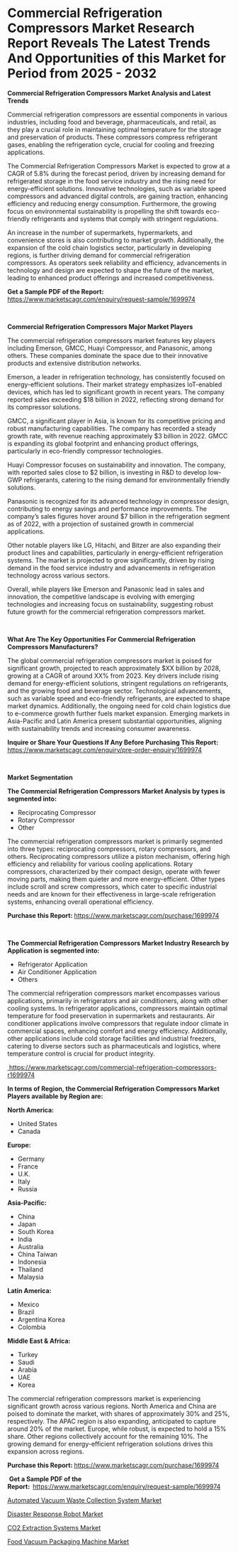 <p><h1>Commercial Refrigeration Compressors Market Research Report Reveals The Latest Trends And Opportunities of this Market for Period from 2025 - 2032</h1></p><p><strong>Commercial Refrigeration Compressors Market Analysis and Latest Trends</strong></p>
<p><p>Commercial refrigeration compressors are essential components in various industries, including food and beverage, pharmaceuticals, and retail, as they play a crucial role in maintaining optimal temperature for the storage and preservation of products. These compressors compress refrigerant gases, enabling the refrigeration cycle, crucial for cooling and freezing applications.</p><p>The Commercial Refrigeration Compressors Market is expected to grow at a CAGR of 5.8% during the forecast period, driven by increasing demand for refrigerated storage in the food service industry and the rising need for energy-efficient solutions. Innovative technologies, such as variable speed compressors and advanced digital controls, are gaining traction, enhancing efficiency and reducing energy consumption. Furthermore, the growing focus on environmental sustainability is propelling the shift towards eco-friendly refrigerants and systems that comply with stringent regulations.</p><p>An increase in the number of supermarkets, hypermarkets, and convenience stores is also contributing to market growth. Additionally, the expansion of the cold chain logistics sector, particularly in developing regions, is further driving demand for commercial refrigeration compressors. As operators seek reliability and efficiency, advancements in technology and design are expected to shape the future of the market, leading to enhanced product offerings and increased competitiveness.</p></p>
<p><strong>Get a Sample PDF of the Report:&nbsp;</strong> <a href="https://www.marketscagr.com/enquiry/request-sample/1699974?utm_campaign=1848&utm_medium=2&utm_source=Github&utm_content=ia&utm_term=08042025&utm_id=commercial-refrigeration-compressors">https://www.marketscagr.com/enquiry/request-sample/1699974</a></p>
<p>&nbsp;</p>
<p><strong>Commercial Refrigeration Compressors Major Market Players</strong></p>
<p><p>The commercial refrigeration compressors market features key players including Emerson, GMCC, Huayi Compressor, and Panasonic, among others. These companies dominate the space due to their innovative products and extensive distribution networks.</p><p>Emerson, a leader in refrigeration technology, has consistently focused on energy-efficient solutions. Their market strategy emphasizes IoT-enabled devices, which has led to significant growth in recent years. The company reported sales exceeding $18 billion in 2022, reflecting strong demand for its compressor solutions.</p><p>GMCC, a significant player in Asia, is known for its competitive pricing and robust manufacturing capabilities. The company has recorded a steady growth rate, with revenue reaching approximately $3 billion in 2022. GMCC is expanding its global footprint and enhancing product offerings, particularly in eco-friendly compressor technologies.</p><p>Huayi Compressor focuses on sustainability and innovation. The company, with reported sales close to $2 billion, is investing in R&D to develop low-GWP refrigerants, catering to the rising demand for environmentally friendly solutions.</p><p>Panasonic is recognized for its advanced technology in compressor design, contributing to energy savings and performance improvements. The company’s sales figures hover around $7 billion in the refrigeration segment as of 2022, with a projection of sustained growth in commercial applications.</p><p>Other notable players like LG, Hitachi, and Bitzer are also expanding their product lines and capabilities, particularly in energy-efficient refrigeration systems. The market is projected to grow significantly, driven by rising demand in the food service industry and advancements in refrigeration technology across various sectors.</p><p>Overall, while players like Emerson and Panasonic lead in sales and innovation, the competitive landscape is evolving with emerging technologies and increasing focus on sustainability, suggesting robust future growth for the commercial refrigeration compressors market.</p></p>
<p>&nbsp;</p>
<p><strong>What Are The Key Opportunities For Commercial Refrigeration Compressors Manufacturers?</strong></p>
<p><p>The global commercial refrigeration compressors market is poised for significant growth, projected to reach approximately $XX billion by 2028, growing at a CAGR of around XX% from 2023. Key drivers include rising demand for energy-efficient solutions, stringent regulations on refrigerants, and the growing food and beverage sector. Technological advancements, such as variable speed and eco-friendly refrigerants, are expected to shape market dynamics. Additionally, the ongoing need for cold chain logistics due to e-commerce growth further fuels market expansion. Emerging markets in Asia-Pacific and Latin America present substantial opportunities, aligning with sustainability trends and increasing consumer awareness.</p></p>
<p><strong>Inquire or Share Your Questions If Any Before Purchasing This Report:</strong> <a href="https://www.marketscagr.com/enquiry/pre-order-enquiry/1699974?utm_campaign=1848&utm_medium=2&utm_source=Github&utm_content=ia&utm_term=08042025&utm_id=commercial-refrigeration-compressors">https://www.marketscagr.com/enquiry/pre-order-enquiry/1699974</a></p>
<p>&nbsp;</p>
<p><strong>Market Segmentation</strong></p>
<p><strong>The Commercial Refrigeration Compressors Market Analysis by types is segmented into:</strong></p>
<p><ul><li>Reciprocating Compressor</li><li>Rotary Compressor</li><li>Other</li></ul></p>
<p><p>The commercial refrigeration compressors market is primarily segmented into three types: reciprocating compressors, rotary compressors, and others. Reciprocating compressors utilize a piston mechanism, offering high efficiency and reliability for various cooling applications. Rotary compressors, characterized by their compact design, operate with fewer moving parts, making them quieter and more energy-efficient. Other types include scroll and screw compressors, which cater to specific industrial needs and are known for their effectiveness in large-scale refrigeration systems, enhancing overall operational efficiency.</p></p>
<p><strong>Purchase this Report:&nbsp;</strong><a href="https://www.marketscagr.com/purchase/1699974?utm_campaign=1848&utm_medium=2&utm_source=Github&utm_content=ia&utm_term=08042025&utm_id=commercial-refrigeration-compressors">https://www.marketscagr.com/purchase/1699974</a></p>
<p>&nbsp;</p>
<p><strong>The Commercial Refrigeration Compressors Market Industry Research by Application is segmented into:</strong></p>
<p><ul><li>Refrigerator Application</li><li>Air Conditioner Application</li><li>Others</li></ul></p>
<p><p>The commercial refrigeration compressors market encompasses various applications, primarily in refrigerators and air conditioners, along with other cooling systems. In refrigerator applications, compressors maintain optimal temperature for food preservation in supermarkets and restaurants. Air conditioner applications involve compressors that regulate indoor climate in commercial spaces, enhancing comfort and energy efficiency. Additionally, other applications include cold storage facilities and industrial freezers, catering to diverse sectors such as pharmaceuticals and logistics, where temperature control is crucial for product integrity.</p></p>
<p><a href="https://www.marketscagr.com/commercial-refrigeration-compressors-r1699974?utm_campaign=1848&utm_medium=2&utm_source=Github&utm_content=ia&utm_term=08042025&utm_id=commercial-refrigeration-compressors">&nbsp;https://www.marketscagr.com/commercial-refrigeration-compressors-r1699974</a></p>
<p><strong>In terms of Region, the Commercial Refrigeration Compressors Market Players available by Region are:</strong></p>
<p>
    <p> <strong> North America: </strong>
        <ul>
            <li>United States</li>
            <li>Canada</li>
        </ul>
        </p> 
    <p> <strong> Europe: </strong>
        <ul>
            <li>Germany</li>
            <li>France</li>
            <li>U.K.</li>
            <li>Italy</li>
            <li>Russia</li>
        </ul>
        </p> 
    <p> <strong> Asia-Pacific: </strong>
        <ul>
            <li>China</li>
            <li>Japan</li>
            <li>South Korea</li>
            <li>India</li>
            <li>Australia</li>
            <li>China Taiwan</li>
            <li>Indonesia</li>
            <li>Thailand</li>
            <li>Malaysia</li>
        </ul>
        </p> 
    <p> <strong> Latin America: </strong>
        <ul>
            <li>Mexico</li>
            <li>Brazil</li>
            <li>Argentina Korea</li>
            <li>Colombia</li>
        </ul>
        </p> 
    <p> <strong> Middle East & Africa: </strong>
        <ul>
            <li>Turkey</li>
            <li>Saudi</li>
            <li>Arabia</li>
            <li>UAE</li>
            <li>Korea</li>
        </ul>
    </p>
    </p>
<p><p>The commercial refrigeration compressors market is experiencing significant growth across various regions. North America and China are poised to dominate the market, with shares of approximately 30% and 25%, respectively. The APAC region is also expanding, anticipated to capture around 20% of the market. Europe, while robust, is expected to hold a 15% share. Other regions collectively account for the remaining 10%. The growing demand for energy-efficient refrigeration solutions drives this expansion across regions.</p></p>
<p><strong>Purchase this Report: </strong><a href="https://www.marketscagr.com/purchase/1699974?utm_campaign=1848&utm_medium=2&utm_source=Github&utm_content=ia&utm_term=08042025&utm_id=commercial-refrigeration-compressors">https://www.marketscagr.com/purchase/1699974</a></p>
<p>&nbsp;<strong>Get a Sample PDF of the Report:&nbsp;&nbsp;</strong><a href="https://www.marketscagr.com/enquiry/request-sample/1699974?utm_campaign=1848&utm_medium=2&utm_source=Github&utm_content=ia&utm_term=08042025&utm_id=commercial-refrigeration-compressors">https://www.marketscagr.com/enquiry/request-sample/1699974</a></p>
<p><strong></strong></p>
<p><p><a href="https://github.com/marloy8/Market-Research-Report-List-7/blob/main/automated-vacuum-waste-collection-system-market.md?utm_campaign=1848&utm_medium=2&utm_source=Github&utm_content=ia&utm_term=08042025&utm_id=commercial-refrigeration-compressors">Automated Vacuum Waste Collection System Market</a></p><p><a href="https://github.com/balbajagatr1/Market-Research-Report-List-1/blob/main/disaster-response-robot-market.md?utm_campaign=1848&utm_medium=2&utm_source=Github&utm_content=ia&utm_term=08042025&utm_id=commercial-refrigeration-compressors">Disaster Response Robot Market</a></p><p><a href="https://github.com/aloyoarmahvr/Market-Research-Report-List-1/blob/main/co2-extraction-systems-market.md?utm_campaign=1848&utm_medium=2&utm_source=Github&utm_content=ia&utm_term=08042025&utm_id=commercial-refrigeration-compressors">CO2 Extraction Systems Market</a></p><p><a href="https://github.com/WillieWoodard/Market-Research-Report-List-7/blob/main/food-vacuum-packaging-machine-market.md?utm_campaign=1848&utm_medium=2&utm_source=Github&utm_content=ia&utm_term=08042025&utm_id=commercial-refrigeration-compressors">Food Vacuum Packaging Machine Market</a></p></p>